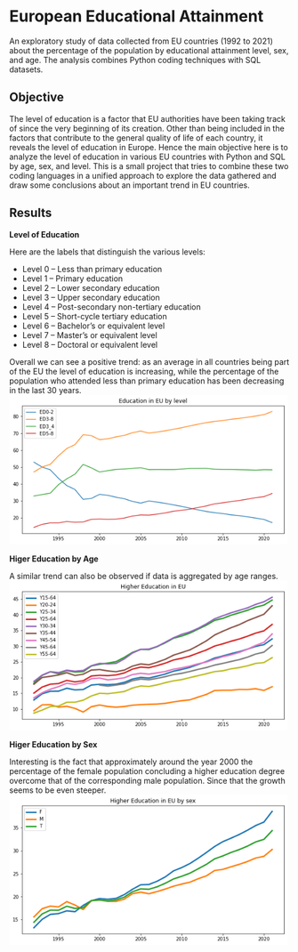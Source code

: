# European Educational Attainment
An exploratory study of data collected from EU countries (1992 to 2021) about the percentage of the population by educational attainment level, sex, and age. The analysis combines Python coding techniques with SQL datasets.

## Objective
The level of education is a factor that EU authorities have been taking track of since the very beginning of its creation. Other than being included in the factors that contribute to the general quality of life of each country, it reveals the level of education in Europe. Hence the main objective here is to analyze the level of education in various EU countries with Python and SQL by age, sex, and level. This is a small project that tries to combine these two coding languages in a unified approach to explore the data gathered and draw some conclusions about an important trend in EU countries. 

## Results
**Level of Education**

Here are the labels that distinguish the various levels:
- Level 0 – Less than primary education
- Level 1 – Primary education
- Level 2 – Lower secondary education
- Level 3 – Upper secondary education
- Level 4 – Post-secondary non-tertiary education
- Level 5 – Short-cycle tertiary education
- Level 6 – Bachelor’s or equivalent level
- Level 7 – Master’s or equivalent level
- Level 8 – Doctoral or equivalent level

Overall we can see a positive trend: as an average in all countries being part of the EU the level of education is increasing, while the percentage of the population who attended less than primary education has been decreasing in the last 30 years. 
<img src="images/download-1.png" alt="drawing" width="500"/>



**Higer Education by Age**

A similar trend can also be observed if data is aggregated by age ranges. 
<img src="images/download-2.png" alt="drawing" width="500"/>


**Higer Education by Sex**

Interesting is the fact that approximately around the year 2000 the percentage of the female population concluding a higher education degree overcome that of the corresponding male population. Since that the growth seems to be even steeper.  
<img src="images/download-3.png" alt="drawing" width="500"/>

